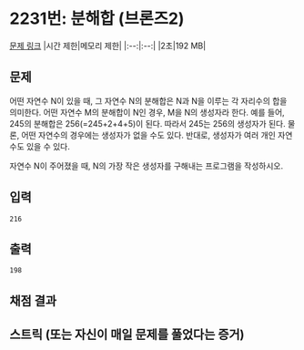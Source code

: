 # 2231번: 분해합 (브론즈2)

[문제 링크](https://www.acmicpc.net/problem/2231)
|시간 제한|메모리 제한|
|:--:|:--:|
|2초|192 MB|

## 문제

어떤 자연수 N이 있을 때, 그 자연수 N의 분해합은 N과 N을 이루는 각 자리수의 합을 의미한다. 어떤 자연수 M의 분해합이 N인 경우, M을 N의 생성자라 한다. 예를 들어, 245의 분해합은 256(=245+2+4+5)이 된다. 따라서 245는 256의 생성자가 된다. 물론, 어떤 자연수의 경우에는 생성자가 없을 수도 있다. 반대로, 생성자가 여러 개인 자연수도 있을 수 있다.

자연수 N이 주어졌을 때, N의 가장 작은 생성자를 구해내는 프로그램을 작성하시오.

## 입력

```
216
```

## 출력

```
198
```

## 채점 결과

## 스트릭 (또는 자신이 매일 문제를 풀었다는 증거)
